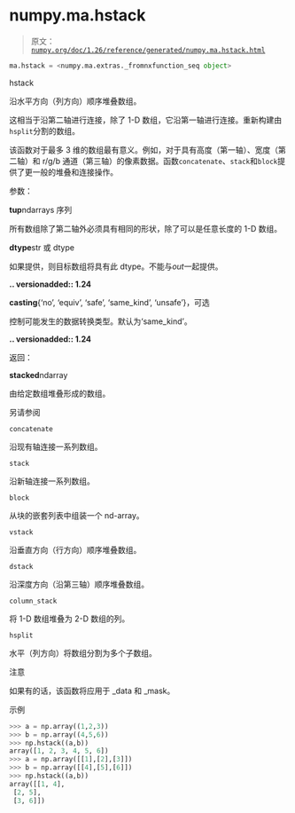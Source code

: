# numpy.ma.hstack

> 原文：[`numpy.org/doc/1.26/reference/generated/numpy.ma.hstack.html`](https://numpy.org/doc/1.26/reference/generated/numpy.ma.hstack.html)

```py
ma.hstack = <numpy.ma.extras._fromnxfunction_seq object>
```

hstack

沿水平方向（列方向）顺序堆叠数组。

这相当于沿第二轴进行连接，除了 1-D 数组，它沿第一轴进行连接。重新构建由`hsplit`分割的数组。

该函数对于最多 3 维的数组最有意义。例如，对于具有高度（第一轴）、宽度（第二轴）和 r/g/b 通道（第三轴）的像素数据。函数`concatenate`、`stack`和`block`提供了更一般的堆叠和连接操作。

参数：

**tup**ndarrays 序列

所有数组除了第二轴外必须具有相同的形状，除了可以是任意长度的 1-D 数组。

**dtype**str 或 dtype

如果提供，则目标数组将具有此 dtype。不能与*out*一起提供。

**.. versionadded:: 1.24**

**casting**{‘no’, ‘equiv’, ‘safe’, ‘same_kind’, ‘unsafe’}，可选

控制可能发生的数据转换类型。默认为‘same_kind’。

**.. versionadded:: 1.24**

返回：

**stacked**ndarray

由给定数组堆叠形成的数组。

另请参阅

`concatenate`

沿现有轴连接一系列数组。

`stack`

沿新轴连接一系列数组。

`block`

从块的嵌套列表中组装一个 nd-array。

`vstack`

沿垂直方向（行方向）顺序堆叠数组。

`dstack`

沿深度方向（沿第三轴）顺序堆叠数组。

`column_stack`

将 1-D 数组堆叠为 2-D 数组的列。

`hsplit`

水平（列方向）将数组分割为多个子数组。

注意

如果有的话，该函数将应用于 _data 和 _mask。

示例

```py
>>> a = np.array((1,2,3))
>>> b = np.array((4,5,6))
>>> np.hstack((a,b))
array([1, 2, 3, 4, 5, 6])
>>> a = np.array([[1],[2],[3]])
>>> b = np.array([[4],[5],[6]])
>>> np.hstack((a,b))
array([[1, 4],
 [2, 5],
 [3, 6]]) 
```
